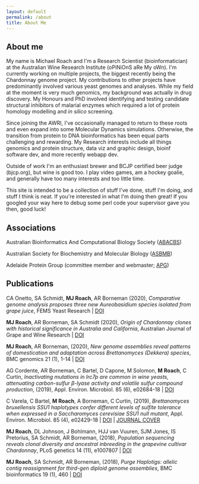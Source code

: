 ```yaml
---
layout: default
permalink: /about
title: About Me
---
```


## About me

My name is Michael Roach and I'm a Research Scientist (bioinformatician) at the Australian Wine Research Institute (oPiNiOnS aRe My oWn).
I'm currently working on multiple projects, the biggest recently being the Chardonnay genome project. 
My contributions to other projects have predominantly involved various yeast genomes and analyses.
While my field at the moment is very much genomics, my background was actually in drug discovery. 
My Honours and PhD involved identifying and testing candidate structural inhibitors of malarial enzymes which required a lot of protein homology modelling and _in silico_ screening.

Since joining the AWRI, I've occasionally managed to return to these roots and even expand into some Molecular Dynamics simulations.
Otherwise, the transition from protein to DNA bioinformatics has been equal parts challenging and rewarding.
My Research interests include all things genomics and protein structure, data viz and graphic design, bioinf software dev, and more recently webapp dev.

Outside of work I'm an enthusiast brewer and BCJP certified beer judge (bjcp.org), but wine is good too.
I play video games, am a hockey goalie, and generally have too many interests and too little time.

This site is intended to be a collection of stuff I've done, stuff I'm doing, and stuff I think is neat. 
If you're interested in what I'm doing then great!
If you googled your way here to debug some perl code your supervisor gave you then, good luck!

## Associations

Australian Bioinformatics And Computational Biology Society ([ABACBS](https://www.abacbs.org))

Australian Society for Biochemistry and Molecular Biology ([ASBMB](https://www.asbmb.org.au))

Adelaide Protein Group (committee member and webmaster; [APG](https://apg.asn.au))
 

## Publications

CA Onetto, SA Schmidt, __MJ Roach__, AR Borneman
(2020),
_Comparative genome analysis proposes three new Aureobasidium species isolated from grape juice_,
FEMS Yeast Research |
[DOI](https://doi.org/10.1093/femsyr/foaa052)

__MJ Roach__, AR Borneman, SA Schmidt
(2020),
_Origin of Chardonnay clones with historical significance in Australia and California_,
Australian Journal of Grape and Wine Research |
[DOI](https://doi.org/10.1111/ajgw.12448)

__MJ Roach__, AR Borneman,
(2020),
_New genome assemblies reveal patterns of domestication and adaptation across Brettanomyces (Dekkera) species_,
BMC genomics 21 (1), 1-14 | 
[DOI](https://doi.org/10.1186/s12864-020-6595-z)

AG Cordente, AR Borneman, C Bartel, D Capone, M Solomon, __M Roach__, C Curtin,
_Inactivating mutations in Irc7p are common in wine yeasts, attenuating carbon-sulfur β-lyase activity and volatile sulfur compound production_,
(2019),
Appl. Environ. Microbiol. 85 (6), e02684-18 | 
[DOI](https://doi.org/10.1128/AEM.02684-18)

C Varela, C Bartel, __M Roach__, A Borneman, C Curtin,
(2019),
_Brettanomyces bruxellensis SSU1 haplotypes confer different levels of sulfite tolerance when expressed in a Saccharomyces cerevisiae SSU1 null mutant_,
Appl. Environ. Microbiol. 85 (4), e02429-18 | 
[DOI](https://doi.org/10.1128/AEM.02429-18) | [JOURNAL COVER](https://aem.asm.org/content/85/4.cover-expansion)

__MJ Roach__, DL Johnson, J Bohlmann, HJJ van Vuuren, SJM Jones, IS Pretorius, SA Schmidt, AR Borneman,
(2018),
_Population sequencing reveals clonal diversity and ancestral inbreeding in the grapevine cultivar Chardonnay_,
PLoS genetics 14 (11), e1007807 | 
[DOI](https://doi.org/10.1371/journal.pgen.1007807)

__MJ Roach__, SA Schmidt, AR Borneman,
(2018),
_Purge Haplotigs: allelic contig reassignment for third-gen diploid genome assemblies_,
BMC bioinformatics 19 (1), 460 | 
[DOI](https://doi.org/10.1186/s12859-018-2485-7)
